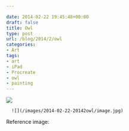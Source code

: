 ```yaml
---

date: 2014-02-22 19:45:48+00:00
draft: false
title: Owl
type: post
url: /blog/2014/2/owl
categories:
- Art
tags:
- art
- iPad
- Procreate
- owl
- painting
---
```


![](/images/2014-02-22-20142owl/image.jpg)

  


  
      ![](/images/2014-02-22-20142owl/image.jpg)

  



Reference image:
